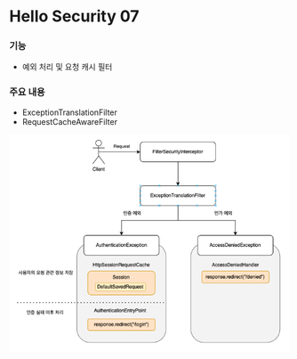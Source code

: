 # Hello Security 07

### 기능
- 예외 처리 및 요청 캐시 필터

### 주요 내용
- ExceptionTranslationFilter
- RequestCacheAwareFilter

![ExceptionTranslationFilter](images/IMG_ExceptionTranslationFilter.png)